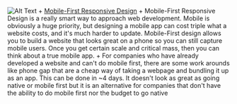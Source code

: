 ![Alt Text](http://media.mediatemple.netdna-cdn.com/wp-content/uploads/2012/05/mobile-first.jpg)
+
[Mobile-First Responsive Design](http://responsivedesign.is/strategy/page-layout/mobile-first)
+
Mobile-First Responsive Design is a really smart way to approach web development. Mobile is obviously a huge priority, but designing a mobile app can cost triple what a website costs, and it's much harder to update. Mobile-First design allows you to build a website that looks great on a phone so you can still capture mobile users. Once you get certain scale and critical mass, then you can think about a true mobile app.
+
For companies who have already developed a website and can't do mobile first, there are some work arounds like phone gap that are a cheap way of taking a webpage and bundling it up as an app. This can be done in ~4 days. It doesn't look as great as going native or mobile first but it is an alternative for companies that don't have the ability to do mobile first nor the budget to go native
